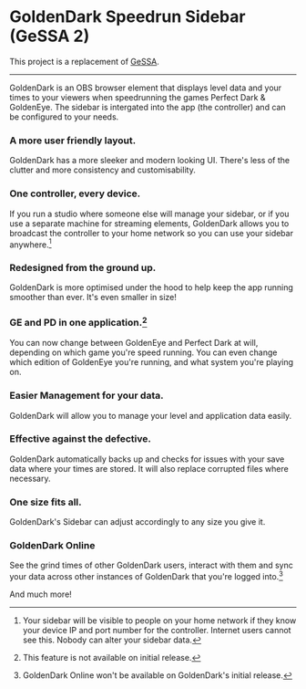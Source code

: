 # GoldenDark Speedrun Sidebar (GeSSA 2)
This project is a replacement of [GeSSA](https://github.com/LostMyTriforce/gessa/).

---

GoldenDark is an OBS browser element that displays level data and your times to your viewers when speedrunning the games Perfect Dark & GoldenEye. The sidebar is intergated into the app (the controller) and can be configured to your needs.

### A more user friendly layout.
GoldenDark has a more sleeker and modern looking UI. There's less of the clutter and more consistency and customisability.

### One controller, every device.
If you run a studio where someone else will manage your sidebar, or if you use a separate machine for streaming elements, GoldenDark allows you to broadcast the controller to your home network so you can use your sidebar anywhere.[^1]

### Redesigned from the ground up.
GoldenDark is more optimised under the hood to help keep the app running smoother than ever. It's even smaller in size!

### GE and PD in one application.[^3]
You can now change between GoldenEye and Perfect Dark at will, depending on which game you're speed running. You can even change which edition of GoldenEye you're running, and what system you're playing on.

### Easier Management for your data.
GoldenDark will allow you to manage your level and application data easily.

### Effective against the defective.
GoldenDark automatically backs up and checks for issues with your save data where your times are stored. It will also replace corrupted files where necessary.

### One size fits all.
GoldenDark's Sidebar can adjust accordingly to any size you give it.

### GoldenDark Online
See the grind times of other GoldenDark users, interact with them and sync your data across other instances of GoldenDark that you're logged into.[^2]

And much more!

[^1]: Your sidebar will be visible to people on your home network if they know your device IP and port number for the controller. Internet users cannot see this. Nobody can alter your sidebar data.
[^2]: GoldenDark Online won't be available on GoldenDark's initial release.
[^3]: This feature is not available on initial release.

